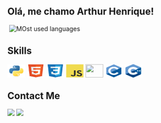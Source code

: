 ## Olá, me chamo Arthur Henrique!

<div>
    <a href="https://github.com/ArthurHenriqueSilva"></a>
    <img height="150em" src="https://github-readme-stats-sigma-five.vercel.app/api?username=arthurhenriquesilva&show_icons=true&theme=dark" alt="">
    <img height="150em" src="https://github-readme-stats-sigma-five.vercel.app/api/top-langs/?username=arthurhenriquesilva&theme=dark&layout=compact" alt="MOst used languages">
</div>
   
## Skills
<div>
    <img align="center" alt="" height="30" width="40" src="https://raw.githubusercontent.com/devicons/devicon/master/icons/python/python-original.svg">
    <img align="center" alt="" height="30" width="40" src="https://raw.githubusercontent.com/devicons/devicon/master/icons/html5/html5-original.svg">
    <img align="center" alt="" height="30" width="40" src="https://raw.githubusercontent.com/devicons/devicon/master/icons/css3/css3-original.svg">
    <img align="center" alt="" height="30" width="40" src="https://raw.githubusercontent.com/devicons/devicon/master/icons/javascript/javascript-original.svg">
    <img align="center" alt="" height="30" width="40" src="https://raw.githubusercontent.com/devicons/devicon/master/icons/javascript/typescript-original.svg">
    <img align="center" alt="" height="30" width="40" src="https://raw.githubusercontent.com/devicons/devicon/master/icons/c/c-original.svg">
    <img align="center" alt="" height="30" width="40" src="https://raw.githubusercontent.com/devicons/devicon/master/icons/cplusplus/cplusplus-original.svg">
</div>

##


## Contact Me
<div>
    <a href="mailto:arthurhenrique.contactus@gmail.com"><img src="https://img.shields.io/badge/-Gmail-%23333?style=for-the-badge&logo=gmail&color=white" target="_blank"></a>
    <a href="https://www.linkedin.com/in/arthur-henrique-silva-de-lima/"><img src="https://img.shields.io/badge/-LinkedIn-%230077B5?style=for-the-badge&logo=linkedin&logoColor=white" target="_blank"></a>
</div>

<!---
ArthurHenriqueSilva/ArthurHenriqueSilva is a ✨ special ✨ repository because its `README.md` (this file) appears on your GitHub profile.
You can click the Preview link to take a look at your changes.
--->
